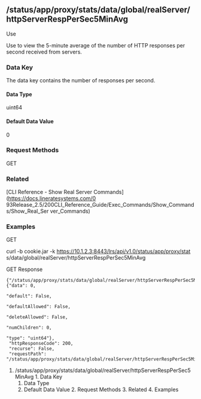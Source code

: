 ## /status/app/proxy/stats/data/global/realServer/httpServerRespPerSec5MinAvg

Use

Use to view the 5-minute average of the number of HTTP responses per second
received from servers.

### Data Key

The data key contains the number of responses per second.

#### Data Type

uint64

#### Default Data Value

0

### Request Methods

GET

### Related

[CLI Reference - Show Real Server Commands](https://docs.lineratesystems.com/0
93Release_2.5/200CLI_Reference_Guide/Exec_Commands/Show_Commands/Show_Real_Ser
ver_Commands)

### Examples

GET

curl -b cookie.jar -k https://10.1.2.3:8443/lrs/api/v1.0/status/app/proxy/stat
s/data/global/realServer/httpServerRespPerSec5MinAvg

GET Response

    
    {"/status/app/proxy/stats/data/global/realServer/httpServerRespPerSec5MinAvg": {"data": 0,
                                                                                     "default": False,
                                                                                     "defaultAllowed": False,
                                                                                     "deleteAllowed": False,
                                                                                     "numChildren": 0,
                                                                                     "type": "uint64"},
     "httpResponseCode": 200,
     "recurse": False,
     "requestPath": "/status/app/proxy/stats/data/global/realServer/httpServerRespPerSec5MinAvg"}
    

  1. /status/app/proxy/stats/data/global/realServer/httpServerRespPerSec5MinAvg
    1. Data Key
      1. Data Type
      2. Default Data Value
    2. Request Methods
    3. Related
    4. Examples

